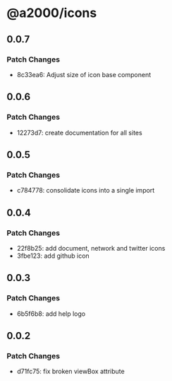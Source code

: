 # @a2000/icons

## 0.0.7

### Patch Changes

- 8c33ea6: Adjust size of icon base component

## 0.0.6

### Patch Changes

- 12273d7: create documentation for all sites

## 0.0.5

### Patch Changes

- c784778: consolidate icons into a single import

## 0.0.4

### Patch Changes

- 22f8b25: add document, network and twitter icons
- 3fbe123: add github icon

## 0.0.3

### Patch Changes

- 6b5f6b8: add help logo

## 0.0.2

### Patch Changes

- d71fc75: fix broken viewBox attribute
